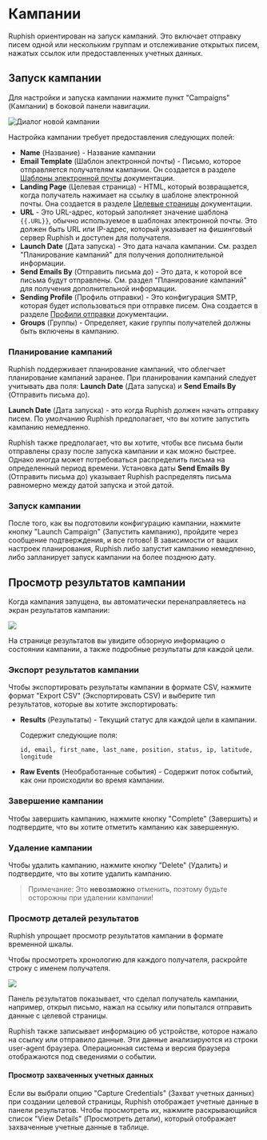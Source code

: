 # Кампании

Ruphish ориентирован на запуск кампаний. Это включает отправку писем одной или нескольким группам и отслеживание открытых писем, нажатых ссылок или предоставленных учетных данных.

## Запуск кампании

Для настройки и запуска кампании нажмите пункт "Campaigns" (Кампании) в боковой панели навигации.

![Диалог новой кампании](../.gitbook/assets/screen-shot-2018-10-08-at-10.43.52-pm.png)

Настройка кампании требует предоставления следующих полей:

* **Name** (Название) - Название кампании
* **Email Template** (Шаблон электронной почты) - Письмо, которое отправляется получателям кампании. Он создается в разделе [Шаблоны электронной почты](templates.md) документации.
* **Landing Page** (Целевая страница) - HTML, который возвращается, когда получатель нажимает на ссылку в шаблоне электронной почты. Она создается в разделе [Целевые страницы](landing-pages.md) документации.
* **URL** - Это URL-адрес, который заполняет значение шаблона `{{.URL}}`, обычно используемое в шаблонах электронной почты. Это должен быть URL или IP-адрес, который указывает на фишинговый сервер Ruphish и доступен для получателя.
* **Launch Date** (Дата запуска) - Это дата начала кампании. См. раздел "Планирование кампаний" для получения дополнительной информации.
* **Send Emails By** (Отправить письма до) - Это дата, к которой все письма будут отправлены. См. раздел "Планирование кампаний" для получения дополнительной информации.
* **Sending Profile** (Профиль отправки) - Это конфигурация SMTP, которая будет использоваться при отправке писем. Она создается в разделе [Профили отправки](sending-profiles.md) документации.
* **Groups** (Группы) - Определяет, какие группы получателей должны быть включены в кампанию.

### Планирование кампаний

Ruphish поддерживает планирование кампаний, что облегчает планирование кампаний заранее. При планировании кампаний следует учитывать два поля: **Launch Date** (Дата запуска) и **Send Emails By** (Отправить письма до).

**Launch Date** (Дата запуска) - это когда Ruphish должен начать отправку писем. По умолчанию Ruphish предполагает, что вы хотите запустить кампанию немедленно.

Ruphish также предполагает, что вы хотите, чтобы все письма были отправлены сразу после запуска кампании и как можно быстрее. Однако иногда может потребоваться распределить письма на определенный период времени. Установка даты **Send Emails By** (Отправить письма до) указывает Ruphish распределять письма равномерно между датой запуска и этой датой.

### Запуск кампании

После того, как вы подготовили конфигурацию кампании, нажмите кнопку "Launch Campaign" (Запустить кампанию), пройдите через сообщение подтверждения, и все готово! В зависимости от ваших настроек планирования, Ruphish либо запустит кампанию немедленно, либо запланирует запуск кампании на более позднюю дату.

## Просмотр результатов кампании

Когда кампания запущена, вы автоматически перенаправляетесь на экран результатов кампании:

![](../.gitbook/assets/localhost_3333_campaigns_25-macbook.png)

На странице результатов вы увидите обзорную информацию о состоянии кампании, а также подробные результаты для каждой цели.

### Экспорт результатов кампании

Чтобы экспортировать результаты кампании в формате CSV, нажмите формат "Export CSV" (Экспортировать CSV) и выберите тип результатов, которые вы хотите экспортировать:

* **Results** (Результаты) - Текущий статус для каждой цели в кампании.

  Содержит следующие поля:

  ```text
  id, email, first_name, last_name, position, status, ip, latitude, longitude
  ```

* **Raw Events** (Необработанные события) - Содержит поток событий, как они происходили во время кампании.

### Завершение кампании

Чтобы завершить кампанию, нажмите кнопку "Complete" (Завершить) и подтвердите, что вы хотите отметить кампанию как завершенную.

### Удаление кампании

Чтобы удалить кампанию, нажмите кнопку "Delete" (Удалить) и подтвердите, что вы хотите удалить кампанию.

> Примечание: Это **невозможно** отменить, поэтому будьте осторожны при удалении кампании!

### Просмотр деталей результатов

Ruphish упрощает просмотр результатов кампании в формате временной шкалы.

Чтобы просмотреть хронологию для каждого получателя, раскройте строку с именем получателя.

![](../.gitbook/assets/screen-shot-2018-10-08-at-11.17.40-pm.png)

Панель результатов показывает, что сделал получатель кампании, например, открыл письмо, нажал на ссылку или попытался отправить данные с целевой страницы.

Ruphish также записывает информацию об устройстве, которое нажало на ссылку или отправило данные. Эти данные анализируются из строки user-agent браузера. Операционная система и версия браузера отображаются под сведениями о событии.

#### Просмотр захваченных учетных данных

Если вы выбрали опцию "Capture Credentials" (Захват учетных данных) при создании целевой страницы, Ruphish отображает учетные данные в панели результатов. Чтобы просмотреть их, нажмите раскрывающийся список "View Details" (Просмотреть детали), который отображает захваченные учетные данные в таблице.

